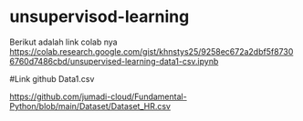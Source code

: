 # unsupervisod-learning
Berikut adalah link colab nya
https://colab.research.google.com/gist/khnstys25/9258ec672a2dbf5f87306760d7486cbd/unsupervised-learning-data1-csv.ipynb

#Link github Data1.csv

https://github.com/jumadi-cloud/Fundamental-Python/blob/main/Dataset/Dataset_HR.csv
